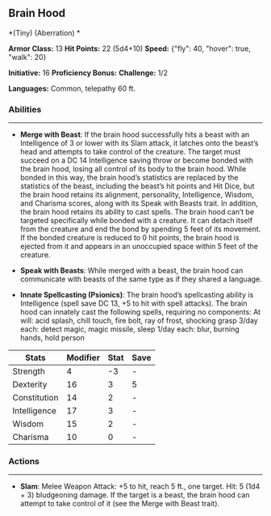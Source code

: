 ## Brain Hood
*(Tiny) (Aberration) *

**Armor Class:** 13
**Hit Points:** 22 (5d4+10)
**Speed:** {"fly": 40, "hover": true, "walk": 20}

**Initiative:** 16
**Proficiency Bonus:**
**Challenge:** 1/2

**Languages:** Common, telepathy 60 ft.

### Abilities
 --- 
- **Merge with Beast**: If the brain hood successfully hits a beast with an Intelligence of 3 or lower with its Slam attack, it latches onto the beast’s head and attempts to take control of the creature. The target must succeed on a DC 14 Intelligence saving throw or become bonded with the brain hood, losing all control of its body to the brain hood. While bonded in this way, the brain hood’s statistics are replaced by the statistics of the beast, including the beast’s hit points and Hit Dice, but the brain hood retains its alignment, personality, Intelligence, Wisdom, and Charisma scores, along with its Speak with Beasts trait. In addition, the brain hood retains its ability to cast spells. The brain hood can’t be targeted specifically while bonded with a creature. It can detach itself from the creature and end the bond by spending 5 feet of its movement. If the bonded creature is reduced to 0 hit points, the brain hood is ejected from it and appears in an unoccupied space within 5 feet of the creature.

- **Speak with Beasts**: While merged with a beast, the brain hood can communicate with beasts of the same type as if they shared a language.

- **Innate Spellcasting (Psionics)**: The brain hood’s spellcasting ability is Intelligence (spell save DC 13, +5 to hit with spell attacks). The brain hood can innately cast the following spells, requiring no components:
At will: acid splash, chill touch, fire bolt, ray of frost, shocking grasp
3/day each: detect magic, magic missile, sleep
1/day each: blur, burning hands, hold person



| Stats | Modifier | Stat | Save
| ---- | ---- | ---- | ---- |
| Strength | 4 | -3 | - |
| Dexterity | 16 | 3 | 5 |
| Constitution | 14 | 2 | - |
| Intelligence | 17 | 3 | - |
| Wisdom | 15 | 2 | - |
| Charisma | 10 | 0 | - |

### Actions
 --- 
- **Slam**: Melee Weapon Attack: +5 to hit, reach 5 ft., one target. Hit: 5 (1d4 + 3) bludgeoning damage. If the target is a beast, the brain hood can attempt to take control of it (see the Merge with Beast trait).

